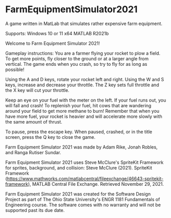 # FarmEquipmentSimulator2021
A game written in MatLab that simulates rather expensive farm equipment.

Supports:
Windows 10 or 11 x64
MATLAB R2021b

Welcome to Farm Equipment Simulator 2021!

Gameplay instructions:
You are a farmer flying your rocket to plow a field. To get more points, fly closer to the ground or at a larger angle from vertical.
The game ends when you crash, so try to fly for as long as possible!

Using the A and D keys, rotate your rocket left and right.
Using the W and S keys, increase and decrease your throttle.
The Z key sets full throttle and the X key will cut your throttle.

Keep an eye on your fuel with the meter on the left. If your fuel runs out, you will fall and crash!
To replenish your fuel, hit cows that are wandering around your field to get more methane to burn!
Remember that when you have more fuel, your rocket is heavier and will accelerate more slowly with the same amount of thrust.

To pause, press the escape key. When paused, crashed, or in the title screen, press the Q key to close the game.

Farm Equipment Simulator 2021 was made by Adam Rike, Jonah Robles, and Ranga Rutiser Sundar.

Farm Equipment Simulator 2021 uses Steve McClure's SpriteKit Framework for sprites, background, and collision:
Steve McClure (2021). SpriteKit Framework (https://www.mathworks.com/matlabcentral/fileexchange/46643-spritekit-framework), MATLAB Central File Exchange. Retrieved November 29, 2021.

Farm Equipment Simulator 2021 was created for the Software Design Project as part of The Ohio State University's ENGR 1181 Fundamentals of Engineering course. The software comes with no warranty and will not be supported past its due date.
